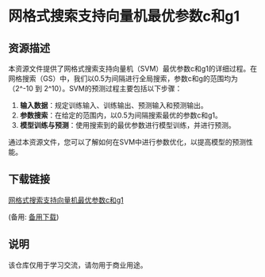 # 网格式搜索支持向量机最优参数c和g1

## 资源描述

本资源文件提供了网格式搜索支持向量机（SVM）最优参数c和g1的详细过程。在网格搜索（GS）中，我们以0.5为间隔进行全局搜索，参数c和g的范围均为（2^-10 到 2^10）。SVM的预测过程主要包括以下步骤：

1. **输入数据**：规定训练输入、训练输出、预测输入和预测输出。
2. **参数搜索**：在给定的范围内，以0.5为间隔搜索最优的参数c和g1。
3. **模型训练与预测**：使用搜索到的最优参数进行模型训练，并进行预测。

通过本资源文件，您可以了解如何在SVM中进行参数优化，以提高模型的预测性能。

## 下载链接
[网格式搜索支持向量机最优参数c和g1](https://pan.quark.cn/s/f3db099078bb) 

(备用: [备用下载](https://pan.baidu.com/s/1X-0WhCo9B2l4rpLT2pxJaA?pwd=1234))

## 说明

该仓库仅用于学习交流，请勿用于商业用途。
